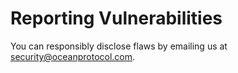 # Reporting Vulnerabilities

You can responsibly disclose flaws by emailing us at security@oceanprotocol.com.
